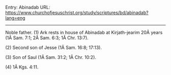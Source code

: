Entry: Abinadab
URL: https://www.churchofjesuschrist.org/study/scriptures/bd/abinadab?lang=eng

---

Noble father. (1) Ark rests in house of Abinadab at Kirjath-jearim 20Â years (1Â Sam. 7:1; 2Â Sam. 6:3; 1Â Chr. 13:7).

(2) Second son of Jesse (1Â Sam. 16:8; 17:13).

(3) Son of Saul (1Â Sam. 31:2; 1Â Chr. 10:2).

(4) 1Â Kgs. 4:11.
